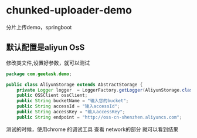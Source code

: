 # chunked-uploader-demo

分片上传demo，springboot

## 默认配置是aliyun OsS

修改类文件,设置好参数，就可以测试

```java
package com.geetask.demo;

public class AliyunStorage extends AbstractStorage {
	private Logger logger  = LoggerFactory.getLogger(AliyunStorage.class);
	public OSSClient ossClient;
	public String bucketName = "输入您的bucket";
	public String accessId = "输入accessId";
	public String accessKey = "输入accessKey";
	public String endpoint = "http://oss-cn-shenzhen.aliyuncs.com";
```

测试的时候，使用chrome 的调试工具 查看 network的部分 就可以看到结果